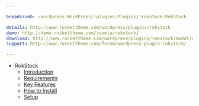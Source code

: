 ```yaml
---

breadcrumb: /wordpress:WordPress/!plugins:Plugins/!rokstock:RokStock

details: http://www.rockettheme.com/wordpress/plugins/rokstock
demo: http://demo.rockettheme.com/joomla/rokstock/
download: http://www.rockettheme.com/wordpress/plugins/rokstock/modal/downloads
support: http://www.rockettheme.com/forum/wordpress-plugin-rokstock/

---
```


* RokStock
    * [Introduction]()
    * [Requirements](INDEX.md#requirements)
    * [Key Features](INDEX.md#key-features)
    * [How to Install](INDEX.md#how-to-install)
    * [Setup](rokstock_use.md)
